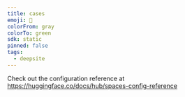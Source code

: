```yaml
---
title: cases
emoji: 🐳
colorFrom: gray
colorTo: green
sdk: static
pinned: false
tags:
  - deepsite
---
```


Check out the configuration reference at https://huggingface.co/docs/hub/spaces-config-reference